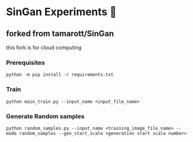 # SinGan Experiments 🙌

## forked from tamarott/SinGan

this fork is for cloud computing

### Prerequisites

```python -m pip install -r requirements.txt```

### Train

```python main_train.py --input_name <input_file_name>```

### Generate Random samples

```python random_samples.py --input_name <training_image_file_name> --mode random_samples --gen_start_scale <generation start scale number>```
